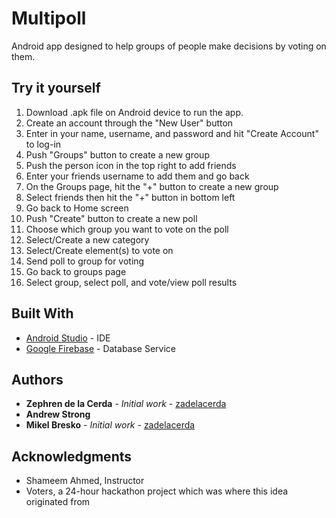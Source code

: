 # Multipoll

Android app designed to help groups of people make decisions by voting on them.

## Try it yourself

1. Download .apk file on Android device to run the app.
1. Create an account through the "New User" button
1. Enter in your name, username, and password and hit "Create Account" to log-in
1. Push "Groups" button to create a new group
1. Push the person icon in the top right to add friends
1. Enter your friends username to add them and go back
1. On the Groups page, hit the "+" button to create a new group
1. Select friends then hit the "+" button in bottom left
1. Go back to Home screen
1. Push "Create" button to create a new poll
1. Choose which group you want to vote on the poll
1. Select/Create a new category
1. Select/Create element(s) to vote on
1. Send poll to group for voting
1. Go back to groups page
1. Select group, select poll, and vote/view poll results

## Built With

* [Android Studio](https://developer.android.com/studio) - IDE 
* [Google Firebase](https://firebase.google.com/) - Database Service



## Authors

* **Zephren de la Cerda** - *Initial work* - [zadelacerda](https://github.com/zadelacerda)
* **Andrew Strong** 
* **Mikel Bresko** - *Initial work* - [zadelacerda](https://github.com/zadelacerda)


## Acknowledgments

* Shameem Ahmed, Instructor
* Voters, a 24-hour hackathon project which was where this idea originated from
